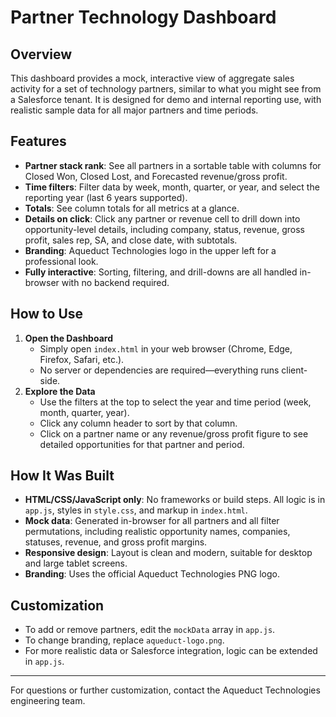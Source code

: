 # Partner Technology Dashboard

## Overview
This dashboard provides a mock, interactive view of aggregate sales activity for a set of technology partners, similar to what you might see from a Salesforce tenant. It is designed for demo and internal reporting use, with realistic sample data for all major partners and time periods.

## Features
- **Partner stack rank**: See all partners in a sortable table with columns for Closed Won, Closed Lost, and Forecasted revenue/gross profit.
- **Time filters**: Filter data by week, month, quarter, or year, and select the reporting year (last 6 years supported).
- **Totals**: See column totals for all metrics at a glance.
- **Details on click**: Click any partner or revenue cell to drill down into opportunity-level details, including company, status, revenue, gross profit, sales rep, SA, and close date, with subtotals.
- **Branding**: Aqueduct Technologies logo in the upper left for a professional look.
- **Fully interactive**: Sorting, filtering, and drill-downs are all handled in-browser with no backend required.

## How to Use
1. **Open the Dashboard**
   - Simply open `index.html` in your web browser (Chrome, Edge, Firefox, Safari, etc.).
   - No server or dependencies are required—everything runs client-side.
2. **Explore the Data**
   - Use the filters at the top to select the year and time period (week, month, quarter, year).
   - Click any column header to sort by that column.
   - Click on a partner name or any revenue/gross profit figure to see detailed opportunities for that partner and period.

## How It Was Built
- **HTML/CSS/JavaScript only**: No frameworks or build steps. All logic is in `app.js`, styles in `style.css`, and markup in `index.html`.
- **Mock data**: Generated in-browser for all partners and all filter permutations, including realistic opportunity names, companies, statuses, revenue, and gross profit margins.
- **Responsive design**: Layout is clean and modern, suitable for desktop and large tablet screens.
- **Branding**: Uses the official Aqueduct Technologies PNG logo.

## Customization
- To add or remove partners, edit the `mockData` array in `app.js`.
- To change branding, replace `aqueduct-logo.png`.
- For more realistic data or Salesforce integration, logic can be extended in `app.js`.

---
For questions or further customization, contact the Aqueduct Technologies engineering team.
